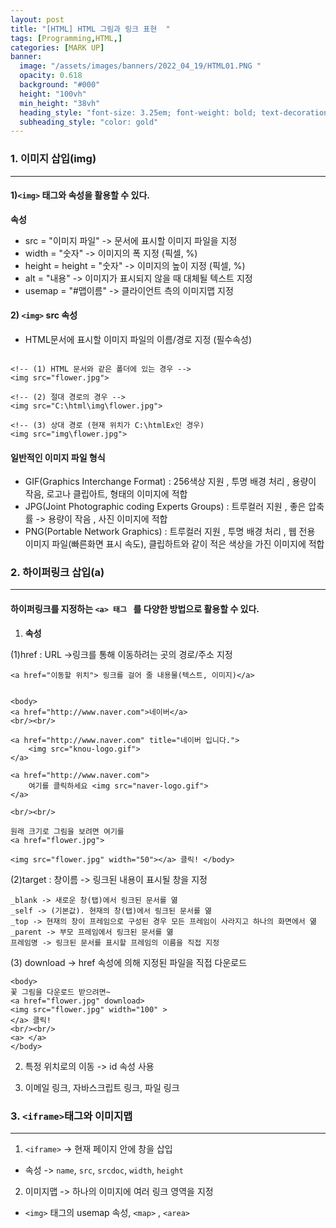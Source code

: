 ```yaml
---
layout: post
title: "[HTML] HTML 그림과 링크 표현  " 
tags: [Programming,HTML,]
categories: [MARK UP]
banner:
  image: "/assets/images/banners/2022_04_19/HTML01.PNG "
  opacity: 0.618
  background: "#000"
  height: "100vh"
  min_height: "38vh"
  heading_style: "font-size: 3.25em; font-weight: bold; text-decoration: underline"
  subheading_style: "color: gold"
---
```





### 1. 이미지 삽입(img)

***

####  1)`<img>` 태그와 속성을 활용할 수 있다.

<b>속성</b> 
- src = "이미지 파일" -> 문서에 표시할 이미지 파일을 지정
- width = "숫자" -> 이미지의 폭 지정 (픽셀, %)
- height = height = "숫자" -> 이미지의 높이 지정 (픽셀, %)
- alt = "내용" -> 이미지가 표시되지 않을 때 대체될 텍스트 지정 
- usemap = "#맵이름" -> 클라이언트 측의 이미지맵 지정 

#### 2) `<img>` src 속성
-  HTML문서에 표시할 이미지 파일의 이름/경로 지정 (필수속성)

~~~
 
<!-- (1) HTML 문서와 같은 폴더에 있는 경우 -->
<img src="flower.jpg"> 

<!-- (2) 절대 경로의 경우 -->
<img src="C:\html\img\flower.jpg">

<!-- (3) 상대 경로 (현재 위치가 C:\htmlEx인 경우)
<img src="img\flower.jpg">
~~~




#### 일반적인 이미지 파일 형식
- GIF(Graphics Interchange Format) : 256색상 지원 , 투명 배경 처리 , 용량이 작음, 로고나 클립아트, 형태의 이미지에 적합
- JPG(Joint Photographic coding Experts Groups) : 트루컬러 지원 , 좋은 압축률 -> 용량이 작음 , 사진 이미지에 적합
- PNG(Portable Network Graphics) : 트루컬러 지원 , 투명 배경 처리 , 웹 전용 이미지 파일(빠른화면 표시 속도), 
  클립하트와 같이 적은 색상을 가진 이미지에 적합




### 2. 하이퍼링크 삽입(a) 
***

#### 하이퍼링크를 지정하는 `<a> 태그 ` 를 다양한 방법으로 활용할 수 있다.
1) <b>속성</b> 

(1)href : URL ->링크를 통해 이동하려는 곳의 경로/주소 지정 
~~~
<a href="이동할 위치"> 링크를 걸어 줄 내용물(텍스트, 이미지)</a>

 
<body>
<a href="http://www.naver.com">네이버</a>
<br/><br/>

<a href="http://www.naver.com" title="네이버 입니다."> 
    <img src="knou-logo.gif">
</a>

<a href="http://www.naver.com"> 
    여기를 클릭하세요 <img src="naver-logo.gif">
</a>

<br/><br/>

원래 크기로 그림을 보려면 여기를 
<a href="flower.jpg">

<img src="flower.jpg" width="50"></a> 클릭! </body>

~~~


(2)target : 창이름 -> 링크된 내용이 표시될 창을 지정 
~~~
_blank -> 새로운 창(탭)에서 링크된 문서를 엶
_self -> (기본값). 현재의 창(탭)에서 링크된 문서를 엶
_top -> 현재의 창이 프레임으로 구성된 경우 모든 프레임이 사라지고 하나의 화면에서 엶
_parent -> 부모 프레임에서 링크된 문서를 엶
프레임명 -> 링크된 문서를 표시할 프레임의 이름을 직접 지정 
~~~


(3) download -> href 속성에 의해 지정된 파일을 직접 다운로드 
~~~
<body>
꽃 그림을 다운로드 받으려면~
<a href="flower.jpg" download>
<img src="flower.jpg" width="100" >
</a> 클릭!
<br/><br/>
<a> </a>
</body>
~~~
2) 특정 위치로의 이동 -> id 속성 사용    

3) 이메일 링크, 자바스크립트 링크, 파일 링크


### 3. `<iframe>`태그와 이미지맵

***

1) `<iframe>` -> 현재 페이지 안에 창을 삽입 
- 속성 -> `name`, `src`, `srcdoc`, `width`, `height`
2) 이미지맵 -> 하나의 이미지에 여러 링크 영역을 지정 
- `<img>` 태그의 usemap 속성, `<map>` , `<area>`